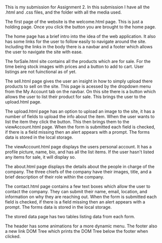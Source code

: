 This is my submission for Assignment 2. In this submission I have all the .html and .css files, and the folder with all the media used.

The first page of the website is the welcome.html page. This is just a holding page. Once you click the button you are brought to the home page. 

The home page has a brief intro into the idea of the web application. It also has some links for the user to follow easily to navigate around the site. Including the links in the body there is a navbar and a footer which allows the user to navigate the site with ease. 

The forSale.html site contains all the products which are for sale. For the time being stock images with prices and a button to add to cart. User listings are not fuinctional as of yet. 

The sell.html page gives the user an insight in how to simply upload there products to sell on the site. This page is acessed by the dropdown menu from the My Account tab on the navbar. On this site there is a button which allows the user to list their product for sale. This brings the user to the upload.html page.

The upload.html page has an option to upload an image to the site, it has a number of fields to upload the info about the item. When the user wants to list the item they click the button. This then brings them to the viewAccount.html page. When the form is submitted each field is checked, if there is a field missing then an alert appears with a prompt. The forms data is stored in the local storage.

The viewAccount.html page displays the users personal account. It has a profile picture, name, bio, and has all the list items. If the user hasn't listed any items for sale, it will display so. 

The about.html page displays the details about the people in charge of the company. The three chiefs of the company have their images, title, and a brief description of their role within the company.

The contact.html page contains a few text boxes which allow the user to contact the company. They can submit their name, email, location, and information on why they are reaching out. When the form is submitted each field is checked, if there is a field missing then an alert appears with a prompt. The forms data is stored in the local storage.

The stored data page has two tables listing data from each form.

The header has some animations for a more dynamic menu. The footer also a new link DOM Tree which prints the DOM Tree below the footer when clicked.